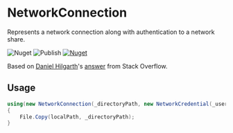# NetworkConnection

Represents a network connection along with authentication to a network share.

![Nuget](https://badgen.net/nuget/v/NetworkConnection)
![Publish](https://github.com/baruchiro/NetworkConnection/workflows/Publish/badge.svg?branch=master&event=push)
[![Nuget](https://img.shields.io/nuget/dt/NetworkConnection)](https://www.nuget.org/packages/NetworkConnection/)  

Based on [Daniel Hilgarth](https://stackoverflow.com/users/572644/daniel-hilgarth)'s [answer](https://stackoverflow.com/a/5433640/839513) from Stack Overflow.

## Usage

```cs
using(new NetworkConnection(_directoryPath, new NetworkCredential(_userName, _password)))
{
    File.Copy(localPath, _directoryPath);
}
```
